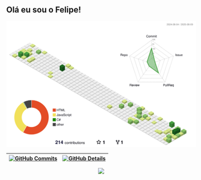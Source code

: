 ## Olá eu sou o Felipe!




  ![Status](./profile-3d-contrib/profile-green-animate.svg)
  

  
 | [![GitHub Commits](http://github-profile-summary-cards.vercel.app/api/cards/productive-time?username=felipegalatitheme=dracula&utcOffset=-3)](https://github.com/vn7n24fzkq/github-profile-summary-cards) | [![GitHub Details](http://github-profile-summary-cards.vercel.app/api/cards/profile-details?username=felipegalati&theme=dracula)](https://github.com/vn7n24fzkq/github-profile-summary-cards) |  
 | ----------- | ----------- |


 
  <div align="center" >
<a href="https://skillicons.dev"   >
  <img src="https://skillicons.dev/icons?i=html,css,js,ts,angular,go,py,cs,dotnet,linux,figma" />
</a>
  <br />

  </div>

  
 






 
  
  

  


